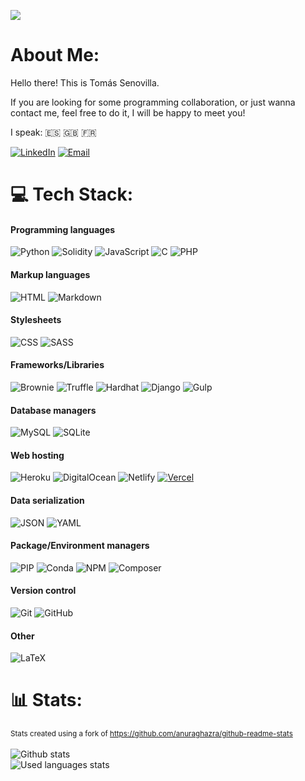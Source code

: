 [![](https://visitcount.itsvg.in/api?id=tsenovilla&icon=0&color=4)](https://visitcount.itsvg.in) 
# About Me:   
Hello there! This is Tomás Senovilla. 

If you are looking for some programming collaboration, or just wanna contact me, feel free to do it, I will be happy to meet you! 

I speak: :es: :uk: :fr:

[![LinkedIn](https://img.shields.io/badge/-LinkedIn-0077B5?style=for-the-badge&logo=linkedin&logoColor=white)](https://www.linkedin.com/in/tomás-senovilla-polo-3989a9187)
[![Email](https://img.shields.io/badge/-Email-D14836?style=for-the-badge&logo=mail.ru&logoColor=white)](mailto:tspscgs@gmail.com)

# 💻 Tech Stack:
#### Programming languages
![Python](https://img.shields.io/badge/python-3670A0?style=for-the-badge&logo=python&logoColor=ffdd54) 
![Solidity](https://img.shields.io/badge/Solidity-%23363636.svg?style=for-the-badge&logo=solidity&logoColor=white) 
![JavaScript](https://img.shields.io/badge/javascript-%23323330.svg?style=for-the-badge&logo=javascript&logoColor=%23F7DF1E) 
![C](https://img.shields.io/badge/c-%2300599C.svg?style=for-the-badge&logo=c&logoColor=white) 
![PHP](https://img.shields.io/badge/php-%23777BB4.svg?style=for-the-badge&logo=php&logoColor=white)
#### Markup languages
![HTML](https://img.shields.io/badge/html-%23E34F26.svg?style=for-the-badge&logo=html5&logoColor=white)
![Markdown](https://img.shields.io/badge/markdown-%23000000.svg?style=for-the-badge&logo=markdown&logoColor=white)
#### Stylesheets
![CSS](https://img.shields.io/badge/css-%231572B6.svg?style=for-the-badge&logo=css3&logoColor=white)
![SASS](https://img.shields.io/badge/SASS-hotpink.svg?style=for-the-badge&logo=SASS&logoColor=white)
#### Frameworks/Libraries
![Brownie](https://img.shields.io/badge/-Brownie-795548?style=for-the-badge&logo=python&logoColor=white)
![Truffle](https://img.shields.io/badge/-Truffle-5E5E5E?style=for-the-badge&logo=ethereum&logoColor=white)
![Hardhat](https://img.shields.io/badge/-Hardhat-F68535?style=for-the-badge&logo=ethereum&logoColor=white)
![Django](https://img.shields.io/badge/django-%23092E20.svg?style=for-the-badge&logo=django&logoColor=white)
![Gulp](https://img.shields.io/badge/GULP-%23CF4647.svg?style=for-the-badge&logo=gulp&logoColor=white)
#### Database managers
![MySQL](https://img.shields.io/badge/mysql-%2300f.svg?style=for-the-badge&logo=mysql&logoColor=white) 
![SQLite](https://img.shields.io/badge/sqlite-%2307405e.svg?style=for-the-badge&logo=sqlite&logoColor=white)
#### Web hosting
![Heroku](https://img.shields.io/badge/heroku-%23430098.svg?style=for-the-badge&logo=heroku&logoColor=white) 
![DigitalOcean](https://img.shields.io/badge/DigitalOcean-%230167ff.svg?style=for-the-badge&logo=digitalOcean&logoColor=white)
![Netlify](https://img.shields.io/badge/netlify-%23000000.svg?style=for-the-badge&logo=netlify&logoColor=#00C7B7) 
[![Vercel](https://img.shields.io/badge/-Vercel-000000?style=for-the-badge&logo=vercel&logoColor=white)](https://vercel.com/)
#### Data serialization
![JSON](https://img.shields.io/badge/-JSON-000000?style=for-the-badge&logo=json&logoColor=white)
![YAML](https://img.shields.io/badge/-YAML-000000?style=for-the-badge&logo=yaml&logoColor=white)
#### Package/Environment managers
![PIP](https://img.shields.io/badge/-PIP-3776AB?style=for-the-badge&logo=pypi&logoColor=white)
![Conda](https://img.shields.io/badge/-Conda-44A833?style=for-the-badge&logo=anaconda&logoColor=white)
![NPM](https://img.shields.io/badge/NPM-%23000000.svg?style=for-the-badge&logo=npm&logoColor=white)
![Composer](https://img.shields.io/badge/-Composer-885630?style=for-the-badge&logo=composer&logoColor=white)

#### Version control
![Git](https://camo.githubusercontent.com/61ccaa7fd5962acc1e505bf3492e34d5811c8316d86f07e0491fc69d8958b74b/68747470733a2f2f696d672e736869656c64732e696f2f62616467652f2d4769742d3030303f7374796c653d666f722d7468652d6261646765266c6f676f3d676974)
![GitHub](https://camo.githubusercontent.com/851717fe1659e3f6c285f37a7793de4197340d3a5cf8fdcde12577cdcf2afcf9/68747470733a2f2f696d672e736869656c64732e696f2f62616467652f2d4769744875622d3030303f7374796c653d666f722d7468652d6261646765266c6f676f3d676974687562)
#### Other
![LaTeX](https://img.shields.io/badge/latex-%23008080.svg?style=for-the-badge&logo=latex&logoColor=white)

# 📊 Stats:
<sub>Stats created using a fork of https://github.com/anuraghazra/github-readme-stats</sub><br/><br/>
![Github stats](https://github-stats-tsenovilla.vercel.app/api?username=tsenovilla&theme=calm&custom_title=My%20Github%20Stats%20😸&show_icons=true&include_all_commits=true)<br/>
![Used languages stats](https://github-stats-tsenovilla.vercel.app/api/top-langs/?username=tsenovilla&layout=donut&theme=calm&exclude_repo=github-stats,dev-otion-prod&langs_count=20&custom_title=Most%20used%20%languages%20⌨️)<br/>
<!-- This is not working well with the Wakatime's free plan...![Wakatime stats](https://github-stats-tsenovilla.vercel.app/api/wakatime?username=tsenovilla&theme=calm&custom_title=Weekly%20coding%20time%20⏰%20%20(via%20wakatime.com)&layout=compact)-->

